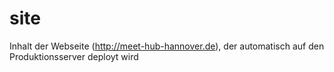 site
====

Inhalt der Webseite (http://meet-hub-hannover.de), der automatisch auf den Produktionsserver deployt wird
